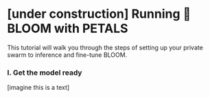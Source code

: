 # [under construction] Running 🌸BLOOM with PETALS

This tutorial will walk you through the steps of setting up your private swarm to inference and fine-tune BLOOM.

### I. Get the model ready

[imagine this is a text]